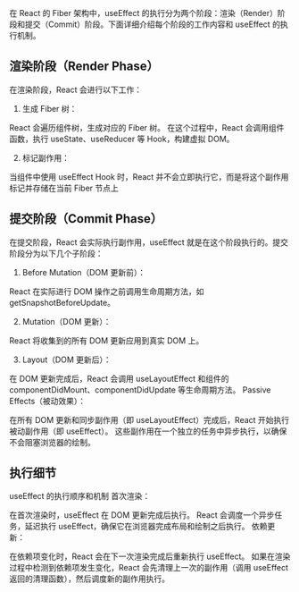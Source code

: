 在 React 的 Fiber 架构中，useEffect 的执行分为两个阶段：渲染（Render）阶段和提交（Commit）阶段。下面详细介绍每个阶段的工作内容和 useEffect 的执行机制。

## 渲染阶段（Render Phase）

在渲染阶段，React 会进行以下工作：

1. 生成 Fiber 树：

React 会遍历组件树，生成对应的 Fiber 树。
在这个过程中，React 会调用组件函数，执行 useState、useReducer 等 Hook，构建虚拟 DOM。

2.  标记副作用：

当组件中使用 useEffect Hook 时，React 并不会立即执行它，而是将这个副作用标记并存储在当前 Fiber 节点上

## 提交阶段（Commit Phase）

在提交阶段，React 会实际执行副作用，useEffect 就是在这个阶段执行的。提交阶段分为以下几个子阶段：

1. Before Mutation（DOM 更新前）：

React 在实际进行 DOM 操作之前调用生命周期方法，如 getSnapshotBeforeUpdate。

2. Mutation（DOM 更新）：

React 将收集到的所有 DOM 更新应用到真实 DOM 上。

3. Layout（DOM 更新后）：

在 DOM 更新完成后，React 会调用 useLayoutEffect 和组件的 componentDidMount、componentDidUpdate 等生命周期方法。
Passive Effects（被动效果）：

在所有 DOM 更新和同步副作用（即 useLayoutEffect）完成后，React 开始执行被动副作用（即 useEffect）。
这些副作用在一个独立的任务中异步执行，以确保不会阻塞浏览器的绘制。

## 执行细节

useEffect 的执行顺序和机制
首次渲染：

在首次渲染时，useEffect 在 DOM 更新完成后执行。
React 会调度一个异步任务，延迟执行 useEffect，确保它在浏览器完成布局和绘制之后执行。
依赖更新：

在依赖项变化时，React 会在下一次渲染完成后重新执行 useEffect。
如果在渲染过程中检测到依赖项发生变化，React 会先清理上一次的副作用（调用 useEffect 返回的清理函数），然后调度新的副作用执行。
